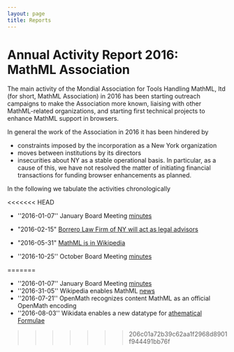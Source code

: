 ```yaml
---
layout: page
title: Reports
---
```


# Annual Activity Report 2016: MathML Association

The main activity of the Mondial Association for Tools Handling MathML, ltd (for short,
MathML Association) in 2016 has been starting outreach campaigns to make the Association
more known, liaising with other MathML-related organizations, and starting first technical
projects to enhance MathML support in browsers.

In general the work of the Association in 2016 it has been  hindered by
* constraints imposed by the incorporation as a New York organization
* moves between institutions by its directors
* insecurities about NY as a stable operational basis. 
In particular, as a cause of this, we have not resolved the matter of initiating financial
transactions for funding browser enhancements as planned. 

In the following we tabulate the activities chronologically

<<<<<<< HEAD
* ''2016-01-07'' January Board Meeting [minutes](/meetings/board-2016-01-07.html)

* "2016-02-15" [Borrero Law Firm of NY will act as legal advisors](http://mathml-association.org/announcement/2016/02/15/borrero-law.html)

* "2016-05-31" [MathML is in Wikipedia](http://mathml-association.org/announcement/2016/05/31/wikipedia.html)

* ''2016-10-25'' October Board Meeting [minutes](/meetings/board-2016-10-15.html)


=======
* ''2016-01-07'' January Board Meeting [minutes](/meetings/board-2016-07.html)
* ''2016-31-05'' Wikipedia enables MathML [news](http://mathml-association.org/announcement/2016/05/31/wikipedia.html)
* ''2016-07-21'' OpenMath recognizes content MathML as an official OpenMath encoding
* ''2016-08-03'' Wikidata enables a new datatype for [athematical Formulae](http://tinyurl.com/hudc7tb)
>>>>>>> 206c01a72b39c62aa1f2968d8901f944491bb76f

<!--  LocalWords:  organization organizations
 -->

